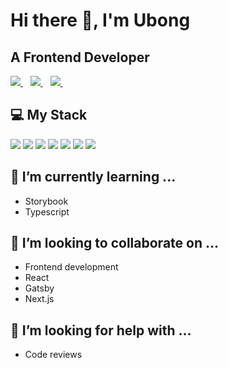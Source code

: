 # Hi there 👋, I'm Ubong

## A Frontend Developer

<p>
  <a href="https://www.linkedin.com/in/ubong-sylvester">
    <img src="https://img.shields.io/badge/linkedin-%230077B5.svg?&style=for-the-badge&logo=linkedin&logoColor=white" />
  </a>&nbsp;&nbsp;
  <a href="https://twitter.com/devubong">
    <img src="https://img.shields.io/badge/Twitter-1DA1F2?style=for-the-badge&logo=twitter&logoColor=white" />        
  </a>&nbsp;&nbsp;
  <a href="mailto:ubongsly@gmail.com">
    <img src="https://img.shields.io/badge/Email-001E26?style=for-the-badge&logo=gmail&logoColor=white" />        
  </a>&nbsp;&nbsp;
</p>

<!--
<p>
  <img src="https://github-readme-stats.vercel.app/api?username=ubong-s&show_icons=true&count_private=true" />
</p>
-->

## 💻 My Stack
<p>
  <img src="https://img.shields.io/badge/Javascript-yellow?style=for-the-badge&logo=javascript&logoColor=black" />
  <img src="https://img.shields.io/badge/React-001E26?style=for-the-badge&logo=react&logoColor=white" />
  <img src="https://img.shields.io/badge/Gatsby-purple?style=for-the-badge&logo=gatsby&logoColor=white" />
  <img src="https://img.shields.io/badge/Next_js-black?style=for-the-badge&logo=next.js&logoColor=white" />
  <img src="https://img.shields.io/badge/Styled_components-purple?style=for-the-badge&logo=styled-components&logoColor=black" />
  <img src="https://img.shields.io/badge/Sass-pink?style=for-the-badge&logo=sass&logoColor=black" />
  <img src="https://img.shields.io/badge/Tailwind-blue?style=for-the-badge&logo=tailwindcss&logoColor=white" />
</p>

## 🌱 I’m currently learning ...
- Storybook
- Typescript

## 👯 I’m looking to collaborate on ...
- Frontend development
- React
- Gatsby
- Next.js

## 🤔 I’m looking for help with ...
- Code reviews



<!--
**ubong-s/ubong-s** is a ✨ _special_ ✨ repository because its `README.md` (this file) appears on your GitHub profile.

Here are some ideas to get you started:

- 🔭 I’m currently working on ...
- 🌱 I’m currently learning ...
- 👯 I’m looking to collaborate on ...
- 🤔 I’m looking for help with ...
- 💬 Ask me about ...
- 📫 How to reach me: ...
- 😄 Pronouns: ...
- ⚡ Fun fact: ...
-->
